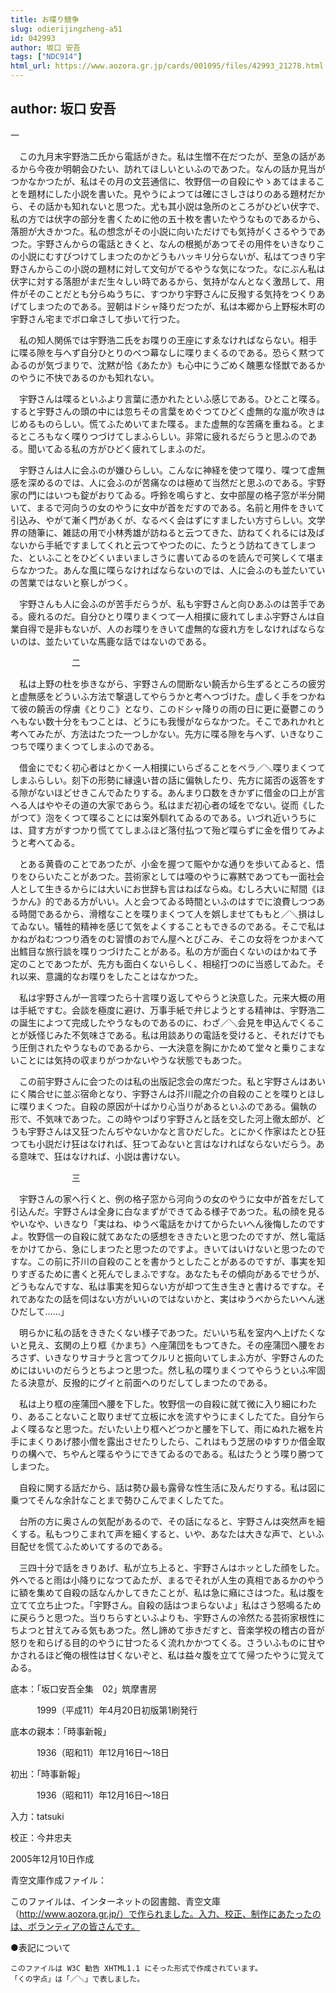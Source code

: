 ```yaml
---
title: お喋り競争
slug: odierijingzheng-a51
id: 042993
author: 坂口 安吾
tags: ["NDC914"]
html_url: https://www.aozora.gr.jp/cards/001095/files/42993_21278.html
---
```


## author: 坂口 安吾

一



　この九月末宇野浩二氏から電話がきた。私は生憎不在だつたが、至急の話があるから今夜か明朝会ひたい、訪れてほしいといふのであつた。なんの話か見当がつかなかつたが、私はその月の文芸通信に、牧野信一の自殺にやゝあてはまることを題材にした小説を書いた。見やうによつては確にさしさはりのある題材だから、その話かも知れないと思つた。尤も其小説は急所のところがひどい伏字で、私の方では伏字の部分を書くために他の五十枚を書いたやうなものであるから、落胆が大きかつた。私の想念がその小説に向いただけでも気持がくさるやうであつた。宇野さんからの電話ときくと、なんの根拠があつてその用件をいきなりこの小説にむすびつけてしまつたのかどうもハッキリ分らないが、私はてつきり宇野さんからこの小説の題材に対して文句がでるやうな気になつた。なにぶん私は伏字に対する落胆がまだ生々しい時であるから、気持がなんとなく激昂して、用件がそのことだとも分らぬうちに、すつかり宇野さんに反撥する気持をつくりあげてしまつたのである。翌朝はドシャ降りだつたが、私は本郷から上野桜木町の宇野さん宅までボロ傘さして歩いて行つた。

　私の知人関係では宇野浩二氏をお喋りの王座にすゑなければならない。相手に喋る隙を与へず自分ひとりのべつ幕なしに喋りまくるのである。恐らく黙つてゐるのが気づまりで、沈黙が恰《あたか》も心中にうごめく醜悪な怪獣であるかのやうに不快であるのかも知れない。

　宇野さんは喋るといふより言葉に憑かれたといふ感じである。ひとこと喋る。すると宇野さんの頭の中には忽ちその言葉をめぐつてひどく虚無的な嵐が吹きはじめるものらしい。慌てふためいてまた喋る。また虚無的な苦痛を重ねる。とまるところもなく喋りつづけてしまふらしい。非常に疲れるだらうと思ふのである。聞いてゐる私の方がひどく疲れてしまふのだ。

　宇野さんは人に会ふのが嫌ひらしい。こんなに神経を使つて喋り、喋つて虚無感を深めるのでは、人に会ふのが苦痛なのは極めて当然だと思ふのである。宇野家の門にはいつも錠がおりてゐる。呼鈴を鳴らすと、女中部屋の格子窓が半分開いて、まるで河向うの女のやうに女中が首をだすのである。名前と用件をきいて引込み、やがて漸く門があくが、なるべく会はずにすましたい方寸らしい。文学界の随筆に、雑誌の用で小林秀雄が訪ねると云つてきた、訪ねてくれるには及ばないから手紙ですましてくれと云つてやつたのに、たうとう訪ねてきてしまつた、といふことをひどくいまいましさうに書いてゐるのを読んで可笑しくて堪まらなかつた。あんな風に喋らなければならないのでは、人に会ふのも並たいていの苦業ではないと察しがつく。

　宇野さんも人に会ふのが苦手だらうが、私も宇野さんと向ひあふのは苦手である。疲れるのだ。自分ひとり喋りまくつて一人相撲に疲れてしまふ宇野さんは自業自得で是非もないが、人のお喋りをきいて虚無的な疲れ方をしなければならないのは、並たいていな馬鹿な話ではないのである。





　　　　　　　二



　私は上野の杜を歩きながら、宇野さんの間断ない饒舌から生ずるところの疲労と虚無感をどういふ方法で撃退してやらうかと考へつづけた。虚しく手をつかねて彼の饒舌の俘虜《とりこ》となり、このドシャ降りの雨の日に更に憂鬱このうへもない数十分をもつことは、どうにも我慢がならなかつた。そこであれかれと考へてみたが、方法はたつた一つしかない。先方に喋る隙を与へず、いきなりこつちで喋りまくつてしまふのである。

　借金にでむく初心者はとかく一人相撲にいらざることをペラ／＼喋りまくつてしまふらしい。刻下の形勢に縁遠い昔の話に偏執したり、先方に諾否の返答をする隙がないほどせきこんでゐたりする。あんまり口数をきかずに借金の口上が言へる人はややその道の大家であらう。私はまだ初心者の域をでない。従而《したがつて》泡をくつて喋ることには案外馴れてゐるのである。いづれ近いうちには、貸す方がすつかり慌ててしまふほど落付払つて殆ど喋らずに金を借りてみようと考へてゐる。

　とある黄昏のことであつたが、小金を握つて賑やかな通りを歩いてゐると、悟りをひらいたことがあつた。芸術家としては唖のやうに寡黙であつても一面社会人として生きるからには大いにお世辞も言はねばならぬ。むしろ大いに幇間《ほうかん》的である方がいい。人と会つてゐる時間といふのはすでに浪費しつつある時間であるから、滑稽なことを喋りまくつて人を娯しませてももと／＼損はしてゐない。犠牲的精神を感じて気をよくすることもできるのである。そこで私はかねがねむつつり酒をのむ習慣のおでん屋へとびこみ、そこの女将をつかまへて出鱈目な旅行談を喋りつづけたことがある。私の方が面白くないのはかねて予定のことであつたが、先方も面白くないらしく、相槌打つのに当惑してゐた。それ以来、意識的なお喋りをしたことはなかつた。

　私は宇野さんが一言喋つたら十言喋り返してやらうと決意した。元来大概の用は手紙ですむ。会談を極度に避け、万事手紙で弁じようとする精神は、宇野浩二の誕生によつて完成したやうなものであるのに、わざ／＼会見を申込んでくることが妖怪じみた不気味さである。私は用談ありの電話を受けると、それだけでもう圧倒されたやうなものであるから、一大決意を胸にかためて堂々と乗りこまないことには気持の収まりがつかないやうな状態でもあつた。

　この前宇野さんに会つたのは私の出版記念会の席だつた。私と宇野さんはあいにく隣合せに並ぶ宿命となり、宇野さんは芥川龍之介の自殺のことを喋りとほしに喋りまくつた。自殺の原因が十ばかり心当りがあるといふのである。偏執の形で、不気味であつた。この時やつぱり宇野さんと話を交した河上徹太郎が、どうも宇野さんは又狂つたんぢやないかなと言ひだした。とにかく作家はたとひ狂つても小説だけ狂はなければ、狂つてゐないと言はなければならないだらう。ある意味で、狂はなければ、小説は書けない。





　　　　　　　三



　宇野さんの家へ行くと、例の格子窓から河向うの女のやうに女中が首をだして引込んだ。宇野さんは全身に白なまずができてゐる様子であつた。私の顔を見るやいなや、いきなり「実はね、ゆうべ電話をかけてからたいへん後悔したのですよ。牧野信一の自殺に就てあなたの感想をききたいと思つたのですが、然し電話をかけてから、急にしまつたと思つたのですよ。きいてはいけないと思つたのですな。この前に芥川の自殺のことを書かうとしたことがあるのですが、事実を知りすぎるために書くと死んでしまふですな。あなたもその傾向があるでせうが、どうもなんですな、私は事実を知らない方が却つて生き生きと書けるですな。それであなたの話を伺はない方がいいのではないかと、実はゆうべからたいへん迷ひだして……」

　明らかに私の話をききたくない様子であつた。だいいち私を室内へ上げたくないと見え、玄関の上り框《かまち》へ座蒲団をもつてきた。その座蒲団へ腰をおろさず、いきなりサヨナラと言つてクルリと振向いてしまふ方が、宇野さんのためにはいいのだらうとちよつと思つた。然し私の喋りまくつてやらうといふ牢固たる決意が、反撥的にグイと前面へのりだしてしまつたのである。

　私は上り框の座蒲団へ腰を下した。牧野信一の自殺に就て微に入り細にわたり、あることないこと取りまぜて立板に水を流すやうにまくしたてた。自分乍らよく喋るなと思つた。だいたい上り框へどつかと腰を下して、雨にぬれた裾を片手にまくりあげ膝小僧を露出させたりしたら、これはもう芝居のゆすりか借金取りの構へで、ちやんと喋るやうにできてゐるのである。私はたうとう喋り勝つてしまつた。

　自殺に関する話だから、話は勢ひ最も露骨な性生活に及んだりする。私は図に乗つてそんな余計なことまで勢ひこんでまくしたてた。

　台所の方に奥さんの気配があるので、その話になると、宇野さんは突然声を細くする。私もつりこまれて声を細くすると、いや、あなたは大きな声で、といふ目配せを慌てふためいてするのである。

　三四十分で話をきりあげ、私が立ち上ると、宇野さんはホッとした顔をした。外へでると雨は小降りになつてゐたが、まるでそれが人生の真相であるかのやうに額を集めて自殺の話なんかしてきたことが、私は急に癪にさはつた。私は腹を立てて立ち止つた。「宇野さん。自殺の話はつまらないよ」私はさう怒鳴るために戻らうと思つた。当りちらすといふよりも、宇野さんの冷然たる芸術家根性にちよつと甘えてみる気もあつた。然し諦めて歩きだすと、音楽学校の稽古の音が怒りを和らげる目的のやうに甘つたるく流れかかつてくる。さういふものに甘やかされるほど俺の根性は甘くないぞと、私は益々腹を立てて帰つたやうに覚えてゐる。













底本：「坂口安吾全集　02」筑摩書房


　　　1999（平成11）年4月20日初版第1刷発行

底本の親本：「時事新報」

　　　1936（昭和11）年12月16日～18日

初出：「時事新報」

　　　1936（昭和11）年12月16日～18日

入力：tatsuki

校正：今井忠夫

2005年12月10日作成

青空文庫作成ファイル：

このファイルは、インターネットの図書館、青空文庫（http://www.aozora.gr.jp/）で作られました。入力、校正、制作にあたったのは、ボランティアの皆さんです。











●表記について


	このファイルは W3C 勧告 XHTML1.1 にそった形式で作成されています。
	「くの字点」は「／＼」で表しました。